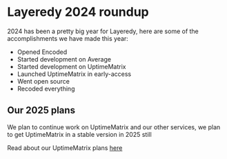 # Layeredy 2024 roundup 
2024 has been a pretty big year for Layeredy, here are some of the accomplishments we have made this year:
- Opened Encoded
- Started development on Average
- Started development on UptimeMatrix
- Launched UptimeMatrix in early-access
- Went open source
- Recoded everything 

## Our 2025 plans
We plan to continue work on UptimeMatrix and our other services, we plan to get UptimeMatrix in a stable version in 2025 still

Read about our UptimeMatrix plans [here](https://news.layeredy.com/index.html#read/UptimeMatrix-2025)